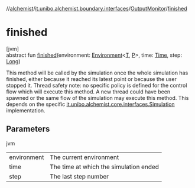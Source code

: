 //[alchemist](../../../index.md)/[it.unibo.alchemist.boundary.interfaces](../index.md)/[OutputMonitor](index.md)/[finished](finished.md)

# finished

[jvm]\
abstract fun [finished](finished.md)(environment: [Environment](../../it.unibo.alchemist.model.interfaces/-environment/index.md)<[T](../../it.unibo.alchemist.model.interfaces/-node/index.md), [P](../../it.unibo.alchemist.model.interfaces/-benchmarkable-environment/index.md)>, time: [Time](../../it.unibo.alchemist.model.interfaces/-time/index.md), step: [Long](https://kotlinlang.org/api/latest/jvm/stdlib/kotlin/-long/index.html))

This method will be called by the simulation once the whole simulation has finished, either because it reached its latest point or because the user stopped it. Thread safety note: no specific policy is defined for the control flow which will execute this method. A new thread could have been spawned or the same flow of the simulation may execute this method. This depends on the specific [it.unibo.alchemist.core.interfaces.Simulation](../../it.unibo.alchemist.core.interfaces/-simulation/index.md) implementation.

## Parameters

jvm

| | |
|---|---|
| environment | The current environment |
| time | The time at which the simulation ended |
| step | The last step number |
